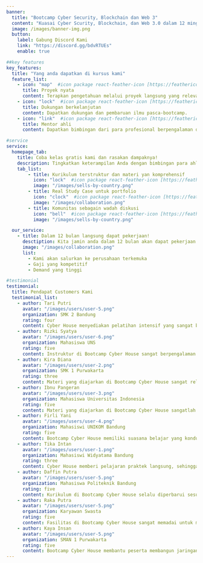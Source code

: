 ```yaml
---
banner:
  title: "Bootcamp Cyber Security, Blockchain dan Web 3"
  content: "Kuasai Cyber Scurity, Blockchain, dan Web 3.0 dalam 12 minggu dengan bootcamp intensif kami. Jadilah inovator teknologi masa depan!"
  image: /images/banner-img.png
  button:
    label: Gabung Discord Kami
    link: "https://discord.gg/bdvRTUEs"
    enable: true

##key features
key_features:
  title: "Yang anda dapatkan di kursus kami"
  feature_list:
    - icon: "map"  #icon package react-feather-icon [https://feathericons.com/]
      title: Proyek nyata
      content: Terapkan pengetahuan melalui proyek langsung yang relevan.
    - icon: "lock"  #icon package react-feather-icon [https://feathericons.com/]
      title: Dukungan berkelanjutan
      content: Dapatkan dukungan dan pembaruan ilmu pasca-bootcamp.
    - icon: "link"  #icon package react-feather-icon [https://feathericons.com/]
      title: Mentor ahli
      content: Dapatkan bimbingan dari para profesional berpengalaman di bidangnya.

#service
service:
  homepage_tab:
    title: Coba kelas gratis kami dan rasakan dampaknya!
    description: Tingkatkan keterampilan Anda dengan bimbingan para ahli dan bergabunglah dengan komunitas pembelajar yang aktif.
    tab_list:
        - title: Kurikulum terstruktur dan materi yan komprehensif
          icon: "lock"  #icon package react-feather-icon [https://feathericons.com/]
          image: "/images/sells-by-country.png"
        - title: Real Study Case untuk portfolio
          icon: "clock"  #icon package react-feather-icon [https://feathericons.com/]
          image: "/images/collaboration.png"
        - title: Komunitas sebagain wadah diskusi
          icon: "bell"  #icon package react-feather-icon [https://feathericons.com/]
          image: "/images/sells-by-country.png"

  our_service:
    - title: Dalam 12 bulan langsung dapat pekerjaan!
      desctiption: Kita jamin anda dalam 12 bulan akan dapat pekerjaan
      image: "/images/collaboration.png"
      list:
        - Kami akan salurkan ke perusahaan terkemuka
        - Gaji yang kompetitif
        - Demand yang tinggi

#testimonial
testimonial:
  title: Pendapat Customers Kami
  testimonial_list:
    - author: Tari Putri
      avatar: "/images/users/user-5.png"
      organization: SMK 2 Bandung
      rating: four
      content: Cyber House menyediakan pelatihan intensif yang sangat berguna untuk mengasah keterampilan Cyber Security.
    - author: Rizki Syatya
      avatar: "/images/users/user-6.png"
      organization: Mahasiswa UNS
      rating: five
      content: Instruktur di Bootcamp Cyber House sangat berpengalaman dan memberikan penjelasan yang mudah dipahami.
    - author: Kira Diana
      avatar: "/images/users/user-2.png"
      organization: SMK 1 Purwakarta
      rating: three
      content: Materi yang diajarkan di Bootcamp Cyber House sangat relevan dengan kebutuhan industri saat ini.
    - author: Ibnu Pangeran
      avatar: "/images/users/user-3.png"
      organization: Mahasiswa Universitas Indonesia
      rating: five
      content: Materi yang diajarkan di Bootcamp Cyber House sangatlah menyenangkan dan mudah dimengerti.
    - author: Firli Yani
      avatar: "/images/users/user-4.png"
      organization: Mahasiswi UNIKOM Bandung
      rating: five
      content: Bootcamp Cyber House memiliki suasana belajar yang kondusif, mendukung dan materi belajar berstandar industri.
    - author: Tika Intan
      avatar: "/images/users/user-1.png"
      organization: Mahasiswi Widyatama Bandung
      rating: three
      content: Cyber House memberi pelajaran praktek langsung, sehingga lebih siap menghadapi tantangan di dunia nyata.
    - author: Daffin Putra
      avatar: "/images/users/user-5.png"
      organization: Mahasiswa Politeknik Bandung
      rating: five
      content: Kurikulum di Bootcamp Cyber House selalu diperbarui sesuai dengan perkembangan terbaru di bidang Cyber Security.
    - author: Raka Putra
      avatar: "/images/users/user-5.png"
      organization: Karyawan Swasta
      rating: five
      content: Fasilitas di Bootcamp Cyber House sangat memadai untuk mendukung proses belajar mengajar.
    - author: Kaya Insan
      avatar: "/images/users/user-5.png"
      organization: SMAN 1 Purwakarta
      rating: five
      content: Bootcamp Cyber House membantu peserta membangun jaringan profesional yang luas di industri Cyber Security.
---
```

